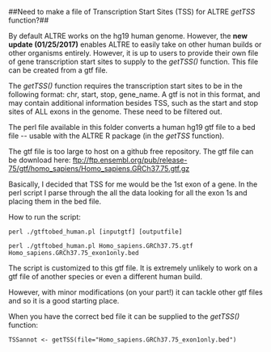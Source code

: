 ##Need to make a file of Transcription Start Sites (TSS) for ALTRE *getTSS* function?##

By default ALTRE works on the hg19 human genome. However, the __new update (01/25/2017)__ enables ALTRE to easily take on other human builds or other organisms entirely. However, it is up to users to provide their own file of gene transcription start sites to supply to the *getTSS()* function. This file can be created from a gtf file.

The *getTSS()* function requires the transcription start sites to be in the following format: chr, start, stop, gene_name. A gtf is not in this format, and may contain additional information besides TSS, such as the start and stop sites of ALL exons in the genome. These need to be filtered out. 

The perl file available in this folder converts a human hg19 gtf file to a bed file -- usable with the ALTRE R package (in the *getTSS* function). 

The gtf file is too large to host on a github free repository. 
The gtf file can be download here: ftp://ftp.ensembl.org/pub/release-75/gtf/homo_sapiens/Homo_sapiens.GRCh37.75.gtf.gz

Basically, I decided that TSS for me would be the 1st exon of a gene. In the perl script I parse through the all the data looking for all the exon 1s and placing them in the bed file. 

How to run the script:

```{R}
perl ./gtftobed_human.pl [inputgtf] [outputfile]
```

```{R}
perl ./gtftobed_human.pl Homo_sapiens.GRCh37.75.gtf Homo_sapiens.GRCh37.75_exon1only.bed
```

The script is customized to this gtf file. It is extremely unlikely to work on a gtf file of another species or even a different human build. 

However, with minor modifications (on your part!) it can tackle other gtf files and so it is a good starting place. 

When you have the correct bed file it can be supplied to the *getTSS()* function: 


```{R}
TSSannot <- getTSS(file="Homo_sapiens.GRCh37.75_exon1only.bed")
```
